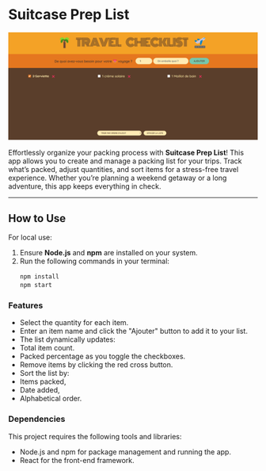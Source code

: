 # Suitcase Prep List
![Final Look](public/travel-list-app-screenshot.png)

Effortlessly organize your packing process with **Suitcase Prep List**! This app allows you to create and manage a packing list for your trips. Track what’s packed, adjust quantities, and sort items for a stress-free travel experience. Whether you’re planning a weekend getaway or a long adventure, this app keeps everything in check.

---

## How to Use
For local use:
1. Ensure **Node.js** and **npm** are installed on your system.
2. Run the following commands in your terminal:
   ```bash
   npm install
   npm start

### Features
- Select the quantity for each item.
- Enter an item name and click the "Ajouter" button to add it to your list.
- The list dynamically updates:
- Total item count.
- Packed percentage as you toggle the checkboxes.
- Remove items by clicking the red cross button.
- Sort the list by:
- Items packed,
- Date added,
- Alphabetical order.

### Dependencies
This project requires the following tools and libraries:

- Node.js and npm for package management and running the app.
- React for the front-end framework.